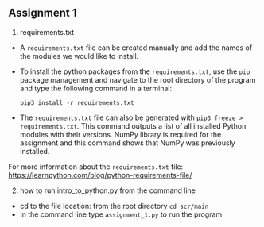 ## Assignment 1

1. requirements.txt

- A `requirements.txt` file can be created manually and add the names of the modules we would like to install.
- To install the python packages from the `requirements.txt`, use the `pip` package management and navigate to the root directory of the program and type the following command in a terminal:

  `pip3 install -r requirements.txt`

- The `requirements.txt` file can also be generated with `pip3 freeze > requirements.txt`. This command outputs a list of all installed Python modules with their versions. NumPy library is required for the assignment and this command shows that NumPy was previously installed.

For more information about the `requirements.txt` file: https://learnpython.com/blog/python-requirements-file/

2. how to run intro_to_python.py from the command line

- cd to the file location: from the root directory `cd scr/main`
- In the command line type `assignment_1.py` to run the program
